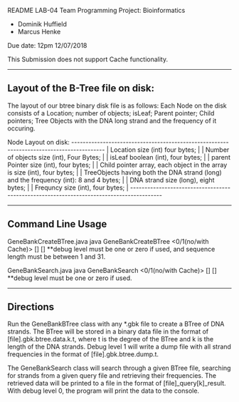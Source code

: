 README
LAB-04
Team Programming Project: Bioinformatics
- Dominik Huffield
- Marcus Henke 


Due date: 12pm 12/07/2018

This Submission does not support Cache functionality.

-----------------------------------
Layout of the B-Tree file on disk:
-----------------------------------

The layout of our btree binary disk file is as follows: Each Node on the disk consists of a Location; number of objects; isLeaf; Parent pointer; Child pointers; Tree Objects with the DNA long strand and the frequency of it occuring. 

Node Layout on disk:
    -----------------------------------------------------------------------------------------
    | Location size (int) four bytes;                                                       |
    | Number of objects size (int), Four Bytes;                                             |
    | isLeaf boolean (int), four bytes;                                                     |
    | parent Pointer size (int), four bytes;                                                |
    | Child pointer array, each object in the array is size (int), four bytes;              |
    | TreeObjects having both the DNA strand (long) and the frequency (int): 8 and 4 bytes; |
    | DNA strand size (long), eight bytes;                                                  |
    | Frequncy size (int), four bytes;                                                      |
    -----------------------------------------------------------------------------------------


----------------------
Command Line Usage
----------------------
GeneBankCreateBTree.java
  java GeneBankCreateBTree <0/1(no/with Cache)> <degree> <gbk file> <sequence length> [<cache size>] [<debug level>]
   **debug level must be one or zero if used, and sequence length must be between 1 and 31.
  
GeneBankSearch.java
  java GeneBankSearch <0/1(no/with Cache)> <btree file> <query file> [<cache size>] [<debug level>]
    **debug level must be one or zero if used.

----------------------
Directions
----------------------

Run the GeneBankBTree class with any *.gbk file to create a BTree of DNA strands.
The BTree will be stored in a binary data file in the format of [file].gbk.btree.data.k.t,
where t is the degree of the BTree and k is the length of the DNA strands. Debug level 1 will
write a dump file with all strand frequencies in the format of [file].gbk.btree.dump.t.

The GeneBankSearch class will search through a given BTree file, searching for strands from a 
given query file and retrieving their frequencies. The retrieved data will be printed to a file 
in the format of [file]_query[k]_result. With debug level 0, the program will print the data 
to the console.
